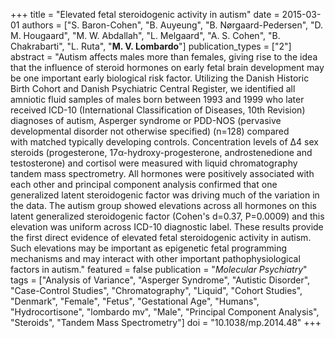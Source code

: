 +++
title = "Elevated fetal steroidogenic activity in autism"
date = 2015-03-01
authors = ["S. Baron-Cohen", "B. Auyeung", "B. Nørgaard-Pedersen", "D. M. Hougaard", "M. W. Abdallah", "L. Melgaard", "A. S. Cohen", "B. Chakrabarti", "L. Ruta", "**M. V. Lombardo**"]
publication_types = ["2"]
abstract = "Autism affects males more than females, giving rise to the idea that the influence of steroid hormones on early fetal brain development may be one important early biological risk factor. Utilizing the Danish Historic Birth Cohort and Danish Psychiatric Central Register, we identified all amniotic fluid samples of males born between 1993 and 1999 who later received ICD-10 (International Classification of Diseases, 10th Revision) diagnoses of autism, Asperger syndrome or PDD-NOS (pervasive developmental disorder not otherwise specified) (n=128) compared with matched typically developing controls. Concentration levels of Δ4 sex steroids (progesterone, 17α-hydroxy-progesterone, androstenedione and testosterone) and cortisol were measured with liquid chromatography tandem mass spectrometry. All hormones were positively associated with each other and principal component analysis confirmed that one generalized latent steroidogenic factor was driving much of the variation in the data. The autism group showed elevations across all hormones on this latent generalized steroidogenic factor (Cohen's d=0.37, P=0.0009) and this elevation was uniform across ICD-10 diagnostic label. These results provide the first direct evidence of elevated fetal steroidogenic activity in autism. Such elevations may be important as epigenetic fetal programming mechanisms and may interact with other important pathophysiological factors in autism."
featured = false
publication = "*Molecular Psychiatry*"
tags = ["Analysis of Variance", "Asperger Syndrome", "Autistic Disorder", "Case-Control Studies", "Chromatography", "Liquid", "Cohort Studies", "Denmark", "Female", "Fetus", "Gestational Age", "Humans", "Hydrocortisone", "lombardo mv", "Male", "Principal Component Analysis", "Steroids", "Tandem Mass Spectrometry"]
doi = "10.1038/mp.2014.48"
+++

